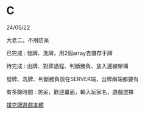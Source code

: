 # C
24/05/22

大老二，不用防呆


已完成 : 發牌、洗牌，用2個array去儲存手牌


待完成 : 出牌、對弈過程、判斷勝負、放入連線架構


發牌、洗牌、判斷勝負放在SERVER端，出牌兩端都要有

有多餘時間 : 防呆，歡迎畫面，輸入玩家名，遊戲選擇

[撲克牌遊戲本體](localtest/Project1/test.cpp)
